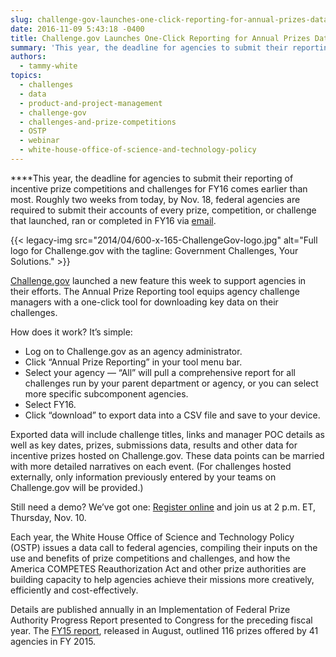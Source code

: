 ```yaml
---
slug: challenge-gov-launches-one-click-reporting-for-annual-prizes-data-call
date: 2016-11-09 5:43:18 -0400
title: Challenge.gov Launches One-Click Reporting for Annual Prizes Data Call
summary: 'This year, the deadline for agencies to submit their reporting of incentive prize competitions and challenges for FY16 comes earlier than most. Roughly two weeks from today, by Nov. 18, federal agencies are required to submit their accounts of every prize, competition, or challenge that launched, ran or completed in FY16 via email.'
authors:
  - tammy-white
topics:
  - challenges
  - data
  - product-and-project-management
  - challenge-gov
  - challenges-and-prize-competitions
  - OSTP
  - webinar
  - white-house-office-of-science-and-technology-policy
---
```


****This year, the deadline for agencies to submit their reporting of incentive prize competitions and challenges for FY16 comes earlier than most. Roughly two weeks from today, by Nov. 18, federal agencies </span><span style="font-weight: 400">are required</span> <span style="font-weight: 400">to submit their accounts of every prize, competition, or challenge that launched, ran or completed in FY16 via </span>[<span style="font-weight: 400">email</span>](mailto:prizes@ostp.eop.gov)<span style="font-weight: 400">. </p>

<p>
  {{< legacy-img src="2014/04/600-x-165-ChallengeGov-logo.jpg" alt="Full logo for Challenge.gov with the tagline: Government Challenges, Your Solutions." >}}
</p>

<p>
  <a href="http://www.Challenge.gov">Challenge.gov</a> launched a new feature this week to support agencies in their efforts. The Annual Prize Reporting tool equips agency challenge managers with a one-click tool for downloading key data on their challenges.
</p>

<p>
  How does it work? It’s simple:
</p>

<ul>
  <li style="font-weight: 400">
    Log on to Challenge.gov as an agency administrator.
  </li>
  <li style="font-weight: 400">
    Click “Annual Prize Reporting” in your tool menu bar.
  </li>
  <li style="font-weight: 400">
    Select your agency &#8212; “All” will pull a comprehensive report for all challenges run by your parent department or agency, or you can select more specific subcomponent agencies.
  </li>
  <li style="font-weight: 400">
    Select FY16.
  </li>
  <li style="font-weight: 400">
    Click “download” to export data into a CSV file and save to your device.
  </li>
</ul>

<p>
  Exported data will include challenge titles, links and manager POC details as well as key dates, prizes, submissions data, results and other data for incentive prizes hosted on Challenge.gov. These data points can be married with more detailed narratives on each event. (For challenges hosted externally, only information previously entered by your teams on Challenge.gov will be provided.)
</p>

<p>
  Still need a demo? We’ve got one: <a href="https://attendee.gotowebinar.com/register/3423150611212384259">Register online</a> and join us at 2 p.m. ET, Thursday, Nov. 10.
</p>

<p>
  Each year, the White House Office of Science and Technology Policy (OSTP) issues a data call to federal agencies, compiling their inputs on the use and benefits of prize competitions and challenges, and how the America COMPETES Reauthorization Act and other prize authorities are building capacity to help agencies achieve their missions more creatively, efficiently and cost-effectively.
</p>

<p>
  Details are published annually in an Implementation of Federal Prize Authority Progress Report presented to Congress for the preceding fiscal year. The </span><a href="https://www.whitehouse.gov/sites/default/files/fy2015_competes_prizes_report.pdf"><span style="font-weight: 400">FY15 report</span></a><span style="font-weight: 400">, released in August, outlined 116 prizes offered by 41 agencies in FY 2015.</p>
